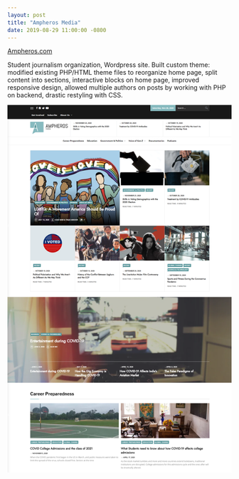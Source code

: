```yaml
---
layout: post
title: "Ampheros Media"
date: 2019-08-29 11:00:00 -0800
---
```


[Ampheros.com](https://ampheros.com)

Student journalism organization, Wordpress site. Built custom theme: modified existing PHP/HTML theme files to reorganize home page, split content into sections, interactive blocks on home page, improved responsive design, allowed multiple authors on posts by working with PHP on backend, drastic restyling with CSS. 

<img src="/images/ampheros.png"
     alt="Ampheros.com screenshot"
     style="float: left; margin-right: 10px;" />